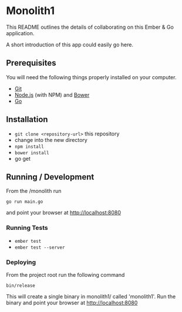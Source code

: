 # Monolith1

This README outlines the details of collaborating on this Ember & Go application.

A short introduction of this app could easily go here.

## Prerequisites

You will need the following things properly installed on your computer.

* [Git](http://git-scm.com/)
* [Node.js](http://nodejs.org/) (with NPM) and [Bower](http://bower.io/)
* [Go](http://golang.org)

## Installation

* `git clone <repository-url>` this repository
* change into the new directory
* `npm install`
* `bower install`
* go get

## Running / Development

From the <project root folder>/monolith run

    go run main.go

and point your browser at [http://localhost:8080](http://localhost:8080)

### Running Tests

* `ember test`
* `ember test --server`

### Deploying

From the project root run the following command

    bin/release

This will create a single binary in monolith1/ called 'monolith1'. Run the binary and point your browser at [http://localhost:8080](http://localhost:8080)
